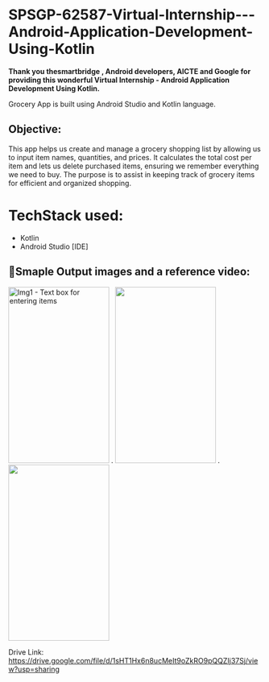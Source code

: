 # SPSGP-62587-Virtual-Internship---Android-Application-Development-Using-Kotlin
**Thank you thesmartbridge , Android developers, AICTE and Google for providing this wonderful Virtual Internship - Android Application Development Using Kotlin.**

Grocery App is built using Android Studio and Kotlin language.

## Objective:
  This app helps us create and manage a grocery shopping list by allowing us to input item names, quantities, and prices. It calculates the total cost per item and lets us delete purchased items, ensuring we remember everything we need to buy. The purpose is to assist in keeping track of grocery items for efficient and organized shopping.

# TechStack used:
  * Kotlin
  * Android Studio [IDE]


## 📸Smaple Output images and a reference video:
<img src="https://github.com/smartinternz02/SPSGP-62587-Virtual-Internship---Android-Application-Development-Using-Kotlin/assets/92298181/55bc65b5-2b7f-48d3-95a7-cfa5e211a49a"  title="Img1 - Text box for entering items " width = 200, height = 350 > . 
<img src="https://github.com/smartinternz02/SPSGP-62587-Virtual-Internship---Android-Application-Development-Using-Kotlin/assets/92298181/143d1b3d-e9bb-432e-bbc3-f46b52d9b1cc" width = 200, height = 350 titile = 'Items inserted'> . 
<img src="https://github.com/smartinternz02/SPSGP-62587-Virtual-Internship---Android-Application-Development-Using-Kotlin/assets/92298181/09ff910d-5941-44e3-ac0a-07ea33de42c9" width = 200, height = 350 titile = 'Items deleted'>

Drive Link: https://drive.google.com/file/d/1sHT1Hx6n8ucMeIt9oZkRO9pQQZIj37Sj/view?usp=sharing
